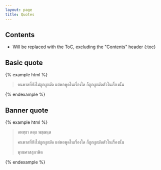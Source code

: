 ```yaml
---
layout: page
title: Quotes
---
```


## Contents

* Will be replaced with the ToC, excluding the "Contents" header
{:toc}

## Basic quote

{% example html %}
<blockquote>
	<p>คนพาลที่ยังไม่ถูกผูกมัด แต่พอพูดในเรื่องใด ก็ถูกผูกมัดตัวในเรื่องนั้น</p>
</blockquote>
{% endexample %}


## Banner quote
{% example html %}
<div class="banner banner-quote">
	<blockquote>
		<p class="banner-quote-header">อพทฺธา ตตฺถ พชฺฌนฺต</p>
		<p class="banner-quote-content">คนพาลที่ยังไม่ถูกผูกมัด แต่พอพูดในเรื่องใด ก็ถูกผูกมัดตัวในเรื่องนั้น</p>
		<p class="banner-quote-footer">พุทธศาสสุภาษิต</p>
	</blockquote>
</div>
{% endexample %}
